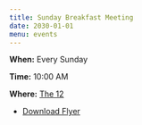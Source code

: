```yaml
---
title: Sunday Breakfast Meeting
date: 2030-01-01
menu: events
---
```


**When:** Every Sunday
<!--more-->

**Time:** 10:00 AM

**Where:** [The 12](/meetings/the-12/)

- [Download Flyer](/events/sunday-breakfast/flyer.jpg)
